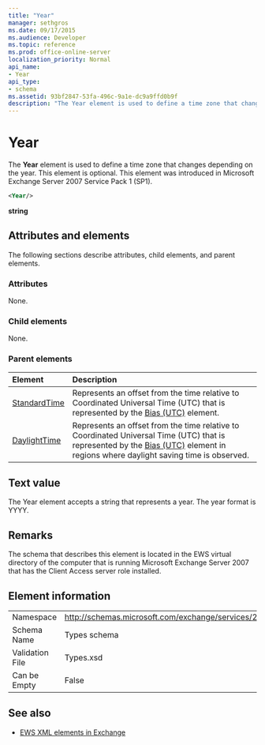 ```yaml
---
title: "Year"
manager: sethgros
ms.date: 09/17/2015
ms.audience: Developer
ms.topic: reference
ms.prod: office-online-server
localization_priority: Normal
api_name:
- Year
api_type:
- schema
ms.assetid: 93bf2847-53fa-496c-9a1e-dc9a9ffd0b9f
description: "The Year element is used to define a time zone that changes depending on the year. This element is optional. This element was introduced in Microsoft Exchange Server 2007 Service Pack 1 (SP1)."
---
```


# Year

The **Year** element is used to define a time zone that changes depending on the year. This element is optional. This element was introduced in Microsoft Exchange Server 2007 Service Pack 1 (SP1). 
  
```xml
<Year/>
```

**string**

## Attributes and elements

The following sections describe attributes, child elements, and parent elements.
  
### Attributes

None.
  
### Child elements

None.
  
### Parent elements

|**Element**|**Description**|
|:-----|:-----|
|[StandardTime](standardtime.md) <br/> |Represents an offset from the time relative to Coordinated Universal Time (UTC) that is represented by the [Bias (UTC)](bias-utc.md) element.  <br/> |
|[DaylightTime](daylighttime.md) <br/> |Represents an offset from the time relative to Coordinated Universal Time (UTC) that is represented by the [Bias (UTC)](bias-utc.md) element in regions where daylight saving time is observed.  <br/> |
   
## Text value

The Year element accepts a string that represents a year. The year format is YYYY.
  
## Remarks

The schema that describes this element is located in the EWS virtual directory of the computer that is running Microsoft Exchange Server 2007 that has the Client Access server role installed.
  
## Element information

|||
|:-----|:-----|
|Namespace  <br/> |http://schemas.microsoft.com/exchange/services/2006/types  <br/> |
|Schema Name  <br/> |Types schema  <br/> |
|Validation File  <br/> |Types.xsd  <br/> |
|Can be Empty  <br/> |False  <br/> |
   
## See also

- [EWS XML elements in Exchange](ews-xml-elements-in-exchange.md)

